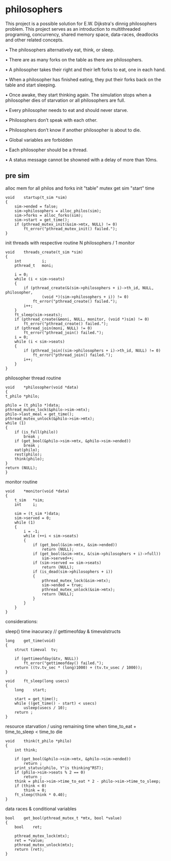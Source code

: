 # philosophers

This project is a possible solution for E.W. Dijkstra's dinnig philosophers problem.
This project serves as an introduction to multithreaded programing, concurrency, 
shared memory space, data-races, deadlocks and other related concepts.


• The philosophers alternatively eat, think, or sleep.

• There are as many forks on the table as there are philosophers.

• A philosopher takes their right and their left forks to eat, one in each hand.

• When a philosopher has finished eating, they put their forks back on the table and start sleeping. 

• Once awake, they start thinking again. The simulation stops when a philosopher dies of starvation or all philosophers are full.

• Every philosopher needs to eat and should never starve.

• Philosophers don’t speak with each other.

• Philosophers don’t know if another philosopher is about to die.

• Global variables are forbidden

• Each philosopher should be a thread.

• A status message cannot be showned with a delay of more than 10ms.

## pre sim

alloc mem for all philos and forks
init "table" mutex
get sim "start" time

    void	startup(t_sim *sim)
    {
    	sim->ended = false;
    	sim->philosophers = alloc_philos(sim);
    	sim->forks = alloc_forks(sim);
    	sim->start = get_time();
    	if (pthread_mutex_init(&sim->mtx, NULL) != 0)
    		ft_error("pthread_mutex_init() failed.");
    }

init threads with respective routine 
N philosophers / 1 monitor

    void	threads_create(t_sim *sim)
    {
    	int			i;
    	pthread_t	moni;
    
    	i = 0;
    	while (i < sim->seats)
    	{
    		if (pthread_create(&(sim->philosophers + i)->th_id, NULL, philosopher,
    				(void *)(sim->philosophers + i)) != 0)
    			ft_error("pthread_create() failed.");
    		i++;
    	}
    	ft_sleep(sim->seats);
    	if (pthread_create(&moni, NULL, monitor, (void *)sim) != 0)
    		ft_error("pthread_create() failed.");
    	if (pthread_join(moni, NULL) != 0)
    		ft_error("pthread_join() failed.");
    	i = 0;
    	while (i < sim->seats)
    	{
    		if (pthread_join((sim->philosophers + i)->th_id, NULL) != 0)
    			ft_error("pthread_join() failed.");
    		i++;
    	}
    }

philosopher thread routine

	void	*philosopher(void *data)
	{
	t_philo	*philo;
	
	philo = (t_philo *)data;
	pthread_mutex_lock(&philo->sim->mtx);
	philo->last_meal = get_time();
	pthread_mutex_unlock(&philo->sim->mtx);
	while (1)
	{
		if (is_full(philo))
			break ;
		if (get_bool(&philo->sim->mtx, &philo->sim->ended))
			break ;
		eat(philo);
		rest(philo);
		think(philo);
	}
	return (NULL);
	}

monitor routine

    void	*monitor(void *data)
    {
    	t_sim	*sim;
    	int		i;
    
    	sim = (t_sim *)data;
    	sim->served = 0;
    	while (1)
    	{
    		i = -1;
    		while (++i < sim->seats)
    		{
    			if (get_bool(&sim->mtx, &sim->ended))
    				return (NULL);
    			if (get_bool(&sim->mtx, &(sim->philosophers + i)->full))
    				sim->served++;
    			if (sim->served == sim->seats)
    				return (NULL);
    			if (is_dead(sim->philosophers + i))
    			{
    				pthread_mutex_lock(&sim->mtx);
    				sim->ended = true;
    				pthread_mutex_unlock(&sim->mtx);
    				return (NULL);
    			}
    		}
    	}
    }

considerations:

sleep() time inacuracy // gettimeofday & timevalstructs

    long	get_time(void)
    {
    	struct timeval	tv;
    
    	if (gettimeofday(&tv, NULL))
    		ft_error("gettimeofday() failed.");
    	return ((tv.tv_sec * (long)1000) + (tv.tv_usec / 1000));
    }
    
    void	ft_sleep(long usecs)
    {
    	long	start;
    
    	start = get_time();
    	while ((get_time() - start) < usecs)
    		usleep(usecs / 10);
    	return ;
    }

resource starvation / using remaining time when time_to_eat + time_to_sleep < time_to die

    void	think(t_philo *philo)
    {
    	int	think;
    
    	if (get_bool(&philo->sim->mtx, &philo->sim->ended))
    		return ;
    	print_status(philo, Y"is thinking"RST);
    	if (philo->sim->seats % 2 == 0)
    		return ;
    	think = philo->sim->time_to_eat * 2 - philo->sim->time_to_sleep;
    	if (think < 0)
    		think = 0;
    	ft_sleep(think * 0.40);
    }

data races & conditional variables

    bool	get_bool(pthread_mutex_t *mtx, bool *value)
    {
    	bool	ret;
    
    	pthread_mutex_lock(mtx);
    	ret = *value;
    	pthread_mutex_unlock(mtx);
    	return (ret);
    }

